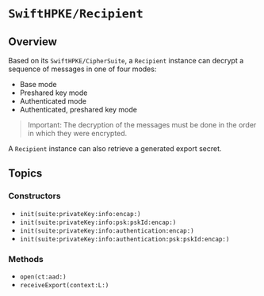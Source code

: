 # ``SwiftHPKE/Recipient``

## Overview

Based on its ``SwiftHPKE/CipherSuite``, a `Recipient` instance can decrypt a sequence of messages in one of four modes:

* Base mode
* Preshared key mode
* Authenticated mode
* Authenticated, preshared key mode

> Important:
The decryption of the messages must be done in the order in which they were encrypted.

A `Recipient` instance can also retrieve a generated export secret.

## Topics

### Constructors

- ``init(suite:privateKey:info:encap:)``
- ``init(suite:privateKey:info:psk:pskId:encap:)``
- ``init(suite:privateKey:info:authentication:encap:)``
- ``init(suite:privateKey:info:authentication:psk:pskId:encap:)``

### Methods

- ``open(ct:aad:)``
- ``receiveExport(context:L:)``

